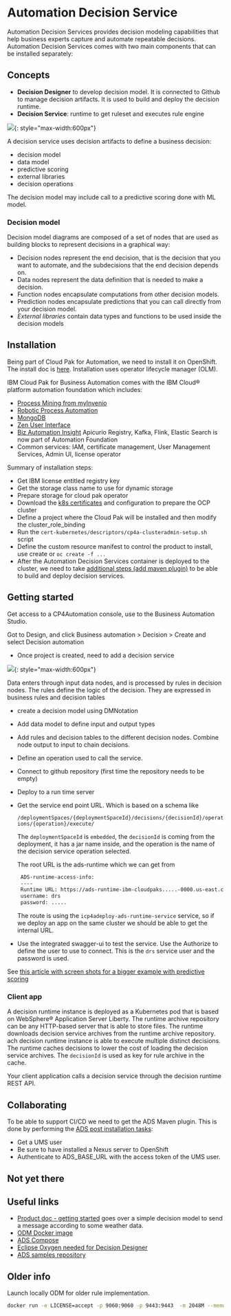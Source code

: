 # Automation Decision Service

Automation Decision Services provides decision modeling capabilities that help business experts capture and automate repeatable decisions. 
Automation Decision Services comes with two main components that can be installed separately:

## Concepts

* **Decision Designer** to develop decision model. It is connected to Github to manage decision artifacts. It is used to build and deploy the decision runtime.
* **Decision Service**: runtime to get ruleset and executes rule engine

![](./images/ads.png){: style="max-width:600px"}

A decision service uses decision artifacts to define a business decision:

* decision model
* data model
* predictive scoring
* external libraries
* decision operations

The decision model may include call to a predictive scoring done with ML model.

### Decision model

Decision model diagrams are composed of a set of nodes that are used as building blocks to represent decisions in a graphical way:

* Decision nodes represent the end decision, that is the decision that you want to automate, and the subdecisions that the end decision depends on.
* Data nodes represent the data definition that is needed to make a decision.
* Function nodes encapsulate computations from other decision models.
* Prediction nodes encapsulate predictions that you can call directly from your decision model.
* *External libraries* contain data types and functions to be used inside the decision models

## Installation

Being part of Cloud Pak for Automation, we need to install it on OpenShift. 
The install doc is [here](https://www.ibm.com/docs/en/cloud-paks/cp-biz-automation/21.0.x?topic=automation-installing). 
Installation uses operator lifecycle manager (OLM).

IBM Cloud Pak for Business Automation comes with the IBM Cloud® platform automation foundation which includes:

* [Process Mining from myInvenio](https://www.ibm.com/docs/en/cloud-paks/1.0?topic=foundation-process-mining)
* [Robotic Process Automation](https://www.ibm.com/docs/en/cloud-paks/1.0?topic=foundation-robotic-process-automation)
* [MongoDB]()
* [Zen User Interface]()
* [Biz Automation Insight](/techno/bai) Apicurio Registry, Kafka, Flink, Elastic Search is now part of 
Automation Foundation
* Common services: IAM, certificate management, User Management Services, Admin UI, license operator

Summary of installation steps:

* Get IBM license entitled registry key
* Get the storage class name to use for dynamic storage
* Prepare storage for cloud pak operator
* Download the [k8s certificates](https://www.ibm.com/docs/en/cloud-paks/cp-biz-automation/21.0.x?topic=cluster-setting-up-admin-script)
 and configuration to prepare the OCP cluster
* Define a project where the Cloud Pak will be installed and then modify the cluster_role_binding
* Run the `cert-kubernetes/descriptors/cp4a-clusteradmin-setup.sh` script
* Define the custom resource manifest to control the product to install, use create  or `oc create -f ...`
* After the Automation Decision Services container is deployed to the cluster, 
we need to take [additional steps (add maven plugin)](https://www.ibm.com/docs/en/cloud-paks/cp-biz-automation/21.0.x?topic=tasks-completing-post-deployment-automation-decision-services) to be able to build and deploy decision services.

## Getting started

Get access to a CP4Automation console, use to the Business Automation Studio.

Got to Design, and click Business automation > Decision > Create and select Decision automation

* Once project is created, need to add a decision service

![](./images/ads-create-ds.png){: style="max-width:600px"}

Data enters through input data nodes, and is processed by rules in decision nodes. The rules define the logic of the decision. They are expressed in business rules and decision tables

* create a decision model using DMNotation
* Add data model to define input and output types
* Add rules and decision tables to the different decision nodes. Combine  node output to input to chain decisions.
* Define an operation used to call the service. 
* Connect to github repository (first time the repository needs to be empty)
* Deploy to a run time server
* Get the service end point URL. Which is based on a schema like

  `/deploymentSpaces/{deploymentSpaceId}/decisions/{decisionId}/operations/{operation}/execute/`

  The `deploymentSpaceId` is `embedded`, the `decisionId` is coming from the deployment, it has a jar name inside, 
  and the operation is the  name of the decision service operation selected. 

  The root URL is  the ads-runtime which we  can get from 

   ```sh
    ADS-runtime-access-info:
    ----
    Runtime URL: https://ads-runtime-ibm-cloudpaks.....-0000.us-east.containers.appdomain.cloud/ads/runtime/api/swagger-ui
    username: drs
    password: .....
   ```

  The route is using the `icp4adeploy-ads-runtime-service` service, so if we deploy an app on the same cluster
  we should be able to get the internal URL.
   
* Use the integrated swagger-ui to test the service. Use the Authorize to define the user to use to connect.
This is the `drs` service user and the password is used.
  
 
See [this article with screen shots for a bigger example with predictive scoring](/blogs/09-30-21/)

### Client app

A decision runtime instance is deployed as a Kubernetes pod that is based on WebSphere® Application Server Liberty. 
The runtime archive repository can be any HTTP-based server that is able to store files. 
The runtime downloads decision service archives from the runtime archive repository.
ach decision runtime instance is able to execute multiple distinct decisions. 
The runtime caches decisions to lower the cost of loading the decision service archives.
The `decisionId` is used as key for rule archive in the cache.

Your client application calls a decision service through the decision runtime REST API.

## Collaborating

To be able to support CI/CD we need to get the ADS Maven plugin. This is done by performing the [ADS post installation tasks](https://www.ibm.com/docs/en/cloud-paks/cp-biz-automation/21.0.x?topic=tasks-completing-post-deployment-automation-decision-services):

* Get a UMS user
* Be sure to have installed a Nexus server to OpenShift
* Authenticate to ADS_BASE_URL with the access token of the UMS user.

## Not yet there



## Useful links

* [Product doc - getting started](https://www.ibm.com/docs/en/cloud-paks/cp-biz-automation/21.0.x?topic=resources-getting-started-tutorial) goes over a simple decision model to send a message according to some weather data.
* [ODM Docker image](https://hub.docker.com/r/ibmcom/odm)
* [ADS Compose](https://github.ibm.com/dba/ads-compose)
* [Eclipse Oxygen needed for Decision Designer](http://www.eclipse.org/downloads/packages/release/oxygen/3a)
* [ADS samples repository](https://github.com/icp4a/automation-decision-services-samples)

## Older info

Launch locally ODM for older rule implementation.

```sh
docker run -e LICENSE=accept -p 9060:9060 -p 9443:9443  -m 2048M --memory-reservation 2048M -v $PWD:/config/dbdata/ -e SAMPLE=true ibmcom/odm:8.10
```
